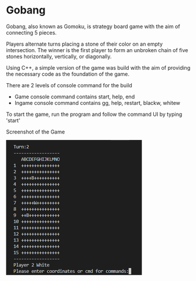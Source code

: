 # Gobang
Gobang, also known as Gomoku, is strategy board game with the aim of connecting 5 pieces. 

Players alternate turns placing a stone of their color on an empty intersection. The winner is the first player to form an unbroken chain of five stones horizontally, vertically, or diagonally. 

Using C++, a simple version of the game was build with the aim of providing the necessary code as the foundation of the game. 

There are 2 levels of console command for the build
- Game console command contains start, help, end
- Ingame console command contains gg, help, restart, blackw, whitew

To start the game, run the program and follow the command UI by typing 'start'

Screenshot of the Game

![alt tag](https://github.com/jimmyhuang007/Gobang/blob/master/Screenshot.PNG) 
